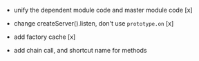 - unify the dependent module code and master module code [x]
- change createServer().listen, don't use `prototype.on` [x]
- add factory cache   [x] 

- add chain call, and shortcut name for methods 

